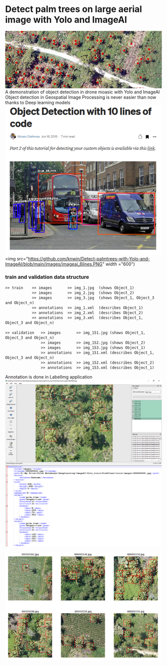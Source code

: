 # Detect palm trees on large aerial image with Yolo and ImageAI
![](https://github.com/knwin/Detect-palmtrees-with-Yolo-and-ImageAI/blob/main/images/palm_tree.JPG "Palm trees detected")
A demonstration of object detection in drone moasic with Yolo and ImageAI
Object detection in Geospatial Image Processing is never easier than now thanks to Deep learning models
![]()
<img src="https://github.com/knwin/Detect-palmtrees-with-Yolo-and-ImageAI/blob/main/images/imageai_10lines.PNG" width="600"/>
<img src="https://github.com/knwin/Detect-palmtrees-with-Yolo-and-ImageAI/blob/main/images/imageai_6lines.PNG" width ="600")

### train and validation data structure
```
>> train    >> images       >> img_1.jpg  (shows Object_1)
            >> images       >> img_2.jpg  (shows Object_2)
            >> images       >> img_3.jpg  (shows Object_1, Object_3 and Object_n)
            >> annotations  >> img_1.xml  (describes Object_1)
            >> annotations  >> img_2.xml  (describes Object_2)
            >> annotations  >> img_3.xml  (describes Object_1, Object_3 and Object_n)
 
>> validation   >> images       >> img_151.jpg (shows Object_1, Object_3 and Object_n)
                >> images       >> img_152.jpg (shows Object_2)
                >> images       >> img_153.jpg (shows Object_1)
                >> annotations  >> img_151.xml (describes Object_1, Object_3 and Object_n)
                >> annotations  >> img_152.xml (describes Object_2)
                >> annotations  >> img_153.xml (describes Object_1)
```
Annotation is done in LabelImg application
![](https://github.com/knwin/Detect-palmtrees-with-Yolo-and-ImageAI/blob/main/images/labelImg.png)
![](https://github.com/knwin/Detect-palmtrees-with-Yolo-and-ImageAI/blob/main/images/xml.PNG)

![](https://github.com/knwin/Detect-palmtrees-with-Yolo-and-ImageAI/blob/main/images/view_images.PNG)
